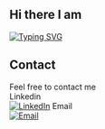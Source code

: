 ## Hi there I am

[![Typing SVG](https://readme-typing-svg.demolab.com?font=Fira+Code&weight=500&size=22&pause=1000&color=DA18FF&width=435&lines=Yazdan+Rasoulzadeh)](https://git.io/typing-svg)



## Contact
Feel free to contact me <br>
Linkedin <br>
[![LinkedIn](https://img.shields.io/badge/LinkedIn-blue?logo=linkedin&logoColor=white)](https://www.linkedin.com/in/yaz-raso/)
Email <br>
[![Email](https://img.shields.io/badge/Email-blue?logo=gmail&logoColor=white)](mailto:yrasoulz@uwaterloo.ca)


<!--
**YazRaso/YazRaso** is a ✨ _special_ ✨ repository because its `README.md` (this file) appears on your GitHub profile.

Here are some ideas to get you started:

- 🔭 I’m currently working on ...
- 🌱 I’m currently learning ...
- 👯 I’m looking to collaborate on ...
- 🤔 I’m looking for help with ...
- 💬 Ask me about ...
- 📫 How to reach me: ...
- 😄 Pronouns: ...
- ⚡ Fun fact: ...
-->
